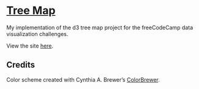# [Tree Map](https://www.freecodecamp.org/learn/data-visualization/data-visualization-projects/visualize-data-with-a-treemap-diagram)
My implementation of the d3 tree map project for the freeCodeCamp data visualization challenges. 

View the site [here](https://eastraining.github.io/fcc-treemap-d3/).

## Credits
Color scheme created with Cynthia A. Brewer’s [ColorBrewer](https://colorbrewer2.org/).
